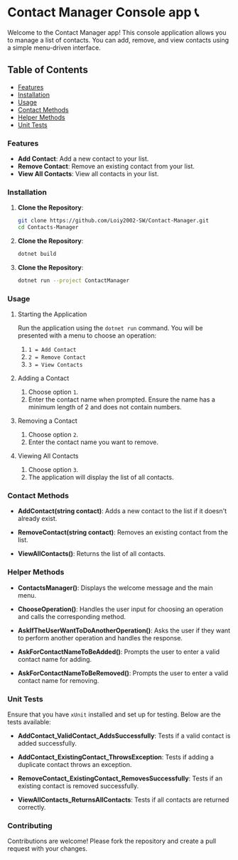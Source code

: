 ﻿# Contact Manager Console app 📞

Welcome to the Contact Manager app! This console application allows you to manage a list of contacts. You can add, remove, and view contacts using a simple menu-driven interface.

## Table of Contents

- [Features](#features)
- [Installation](#installation)
- [Usage](#usage)
- [Contact Methods](#contact-methods)
- [Helper Methods](#helper-methods)
- [Unit Tests](#unit-tests)

### Features

- **Add Contact**: Add a new contact to your list.
- **Remove Contact**: Remove an existing contact from your list.
- **View All Contacts**: View all contacts in your list.

### Installation

1. **Clone the Repository**:
   ```bash
   git clone https://github.com/Loiy2002-SW/Contact-Manager.git
   cd Contacts-Manager
2. **Clone the Repository**:
   ```bash
   dotnet build
3. **Clone the Repository**:
   ```bash
   dotnet run --project ContactManager

### Usage

1. Starting the Application

	Run the application using the `dotnet run` command. You will be presented with a menu to choose an operation:

	1. `1 = Add Contact`
	2. `2 = Remove Contact`
	3. `3 = View Contacts`


2. Adding a Contact

	1. Choose option `1`.
	2. Enter the contact name when prompted. Ensure the name has a minimum length of 2 and does not contain numbers.

3. Removing a Contact

	1. Choose option `2`.
	2. Enter the contact name you want to remove.

4. Viewing All Contacts

	1. Choose option `3`.
	2. The application will display the list of all contacts.

### Contact Methods

- **AddContact(string contact)**:
  Adds a new contact to the list if it doesn't already exist.

- **RemoveContact(string contact)**:
  Removes an existing contact from the list.

- **ViewAllContacts()**:
  Returns the list of all contacts.

### Helper Methods

- **ContactsManager()**:
  Displays the welcome message and the main menu.

- **ChooseOperation()**:
  Handles the user input for choosing an operation and calls the corresponding method.

- **AskIfTheUserWantToDoAnotherOperation()**:
  Asks the user if they want to perform another operation and handles the response.

- **AskForContactNameToBeAdded()**:
  Prompts the user to enter a valid contact name for adding.

- **AskForContactNameToBeRemoved()**:
  Prompts the user to enter a valid contact name for removing.

### Unit Tests

Ensure that you have `xUnit` installed and set up for testing. Below are the tests available:

- **AddContact_ValidContact_AddsSuccessfully**:
  Tests if a valid contact is added successfully.

- **AddContact_ExistingContact_ThrowsException**:
  Tests if adding a duplicate contact throws an exception.

- **RemoveContact_ExistingContact_RemovesSuccessfully**:
  Tests if an existing contact is removed successfully.

- **ViewAllContacts_ReturnsAllContacts**:
  Tests if all contacts are returned correctly.

### Contributing

Contributions are welcome! Please fork the repository and create a pull request with your changes.

